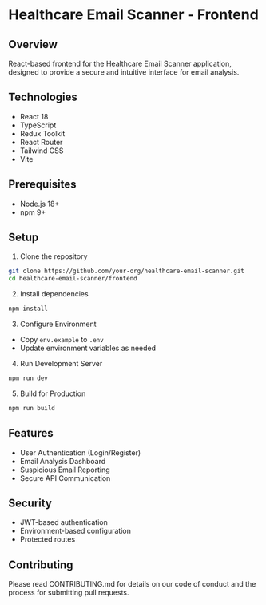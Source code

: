# Healthcare Email Scanner - Frontend

## Overview
React-based frontend for the Healthcare Email Scanner application, designed to provide a secure and intuitive interface for email analysis.

## Technologies
- React 18
- TypeScript
- Redux Toolkit
- React Router
- Tailwind CSS
- Vite

## Prerequisites
- Node.js 18+
- npm 9+

## Setup

1. Clone the repository
```bash
git clone https://github.com/your-org/healthcare-email-scanner.git
cd healthcare-email-scanner/frontend
```

2. Install dependencies
```bash
npm install
```

3. Configure Environment
- Copy `env.example` to `.env`
- Update environment variables as needed

4. Run Development Server
```bash
npm run dev
```

5. Build for Production
```bash
npm run build
```

## Features
- User Authentication (Login/Register)
- Email Analysis Dashboard
- Suspicious Email Reporting
- Secure API Communication

## Security
- JWT-based authentication
- Environment-based configuration
- Protected routes

## Contributing
Please read CONTRIBUTING.md for details on our code of conduct and the process for submitting pull requests.
